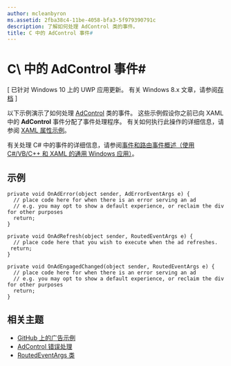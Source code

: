 ```yaml
---
author: mcleanbyron
ms.assetid: 2fba38c4-11be-4058-bfa3-5f979390791c
description: 了解如何处理 AdControl 类的事件。
title: C 中的 AdControl 事件#
---
```


# C\ 中的 AdControl 事件# #  


\[ 已针对 Windows 10 上的 UWP 应用更新。 有关 Windows 8.x 文章，请参阅[存档](http://go.microsoft.com/fwlink/p/?linkid=619132) \]

以下示例演示了如何处理 [AdControl](https://msdn.microsoft.com/library/windows/apps/microsoft.advertising.winrt.ui.adcontrol.aspx) 类的事件。 这些示例假设你之前已向 XAML 中的 **AdControl** 事件分配了事件处理程序。 有关如何执行此操作的详细信息，请参阅 [XAML 属性示例](xaml-properties-example.md)。

有关处理 C# 中的事件的详细信息，请参阅[事件和路由事件概述（使用 C#/VB/C++ 和 XAML 的通用 Windows 应用）](http://msdn.microsoft.com/library/windows/apps/hh758286)。

## 示例


``` syntax
private void OnAdError(object sender, AdErrorEventArgs e) {
  // place code here for when there is an error serving an ad
  // e.g. you may opt to show a default experience, or reclaim the div for other purposes
  return;
}

private void OnAdRefresh(object sender, RoutedEventArgs e) {
  // place code here that you wish to execute when the ad refreshes.
 return;
}

private void OnAdEngagedChanged(object sender, RoutedEventArgs e) {
  // place code here for when there is an error serving an ad
  // e.g. you may opt to show a default experience, or reclaim the div for other purposes
  return;
}
```

## 相关主题

* [GitHub 上的广告示例](http://aka.ms/githubads)
* [AdControl 错误处理](adcontrol-error-handling.md)
* [RoutedEventArgs 类](http://msdn.microsoft.com/en-us/library/system.windows.routedeventargs.aspx)

 

 


<!--HONumber=May16_HO2-->


